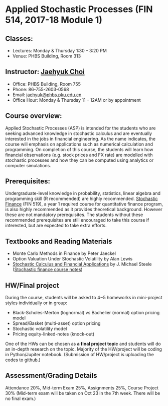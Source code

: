# Applied Stochastic Processes (FIN 514, 2017-18 Module 1)

## Classes: 
* Lectures: Monday & Thursday 1:30 – 3:20 PM
* Venue: PHBS Building, Room 313

## Instructor: [Jaehyuk Choi](http://www.jaehyukchoi.net/phbs_en)
* Office: PHBS Building, Room 755
* Phone: 86-755-2603-0568
* Email: jaehyuk@phbs.pku.edu.cn
* Office Hour: Monday & Thursday 11 – 12AM or by appointment

## Course overview: 
Applied Stochastic Processes (ASP) is intended for the students who are
seeking advanced knowledge in stochastic calculus and are eventually interested in the jobs in
financial engineering. As the name indicates, the course will emphasis on applications such as
numerical calculation and programming. On completion of this course, the students will learn
how financial observations (e.g. stock prices and FX rate) are modelled with stochastic
processes and how they can be computed using analytics or computer simulations.

## Prerequisites: 
Undergraduate-level knowledge in probability, statistics, linear algebra and
programming skill (R recommended) are highly recommended. [Stochastic Finance](https://github.com/PHBS/2016.M3.StoFin) (FIN 519),
a year 1 required course for quantitative finance program, is also highly recommended as it
provides theoretical background. However these are not mandatory prerequisites. The
students without these recommended prerequisites are still encouraged to take this course if
interested, but are expected to take extra efforts.

##  Textbooks and Reading Materials
* Monte Carlo Methods in Finance by Peter Jaeckel
* Option Valuation Under Stochastic Volatility by Alan Lewis
* [Stochastic Calculus and Financial Applications](http://www-stat.wharton.upenn.edu/~steele/StochasticCalculus.html) by J. Michael Steele
([Stochastic finance course notes](https://github.com/PHBS/2016.M3.StoFin/blob/master/files/Notes%20Steele.pdf))

## HW/Final project
During the course, students will be asked to 4~5 homeworks in mini-project styles individually or in group:

* Black-Scholes-Merton (lognormal) vs Bachelier (normal) option pricing model
* Spread/Basket (multi-asset) option pricing
* Stochastic volatility model
* Pricing equity-linked-notes (knock-out)

One of the HWs can be chosen as __a final project topic__ and students will do an in-depth research on the topic. Majority of the HW/project will be coding in Python/Jupiter notebook. (Submission of HW/project is uploading the codes to github.)

## Assessment/Grading Details
Attendance 20%, Mid-term Exam 25%, Assignments 25%, Course Project 30%
(Mid-term exam will be taken on Oct 23 in the 7th week. There will be no final exam.)
